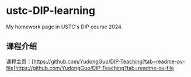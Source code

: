 # ustc-DIP-learning
My homework page in USTC's DIP course 2024.

## 课程介绍

课程主页：[https://github.com/YudongGuo/DIP-Teaching?tab=readme-ov-file]https://github.com/YudongGuo/DIP-Teaching?tab=readme-ov-file
